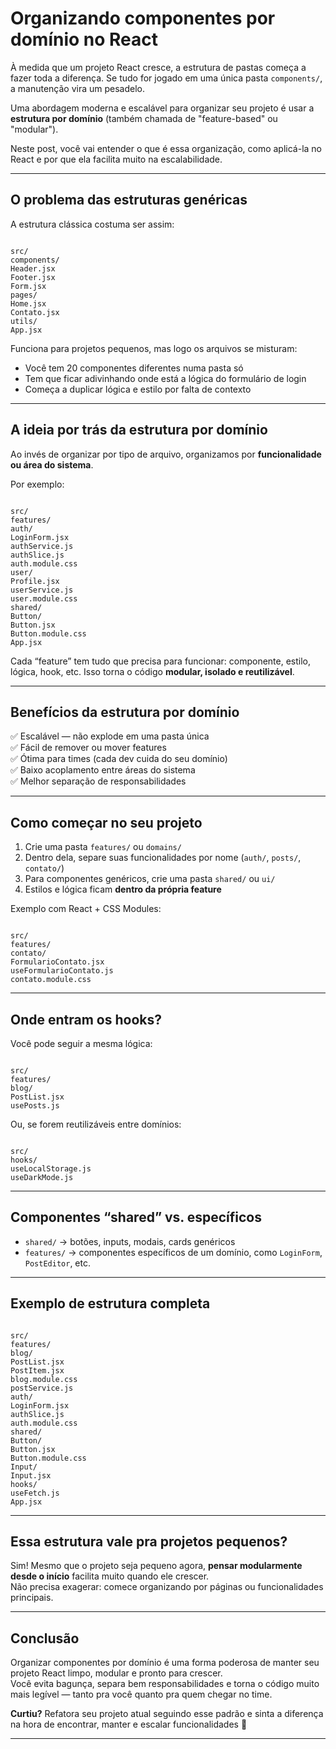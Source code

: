 # Organizando componentes por domínio no React

À medida que um projeto React cresce, a estrutura de pastas começa a fazer toda a diferença. Se tudo for jogado em uma única pasta `components/`, a manutenção vira um pesadelo.

Uma abordagem moderna e escalável para organizar seu projeto é usar a **estrutura por domínio** (também chamada de "feature-based" ou "modular").

Neste post, você vai entender o que é essa organização, como aplicá-la no React e por que ela facilita muito na escalabilidade.

---

## O problema das estruturas genéricas

A estrutura clássica costuma ser assim:

```

src/
components/
Header.jsx
Footer.jsx
Form.jsx
pages/
Home.jsx
Contato.jsx
utils/
App.jsx

```

Funciona para projetos pequenos, mas logo os arquivos se misturam:

- Você tem 20 componentes diferentes numa pasta só
- Tem que ficar adivinhando onde está a lógica do formulário de login
- Começa a duplicar lógica e estilo por falta de contexto

---

## A ideia por trás da estrutura por domínio

Ao invés de organizar por tipo de arquivo, organizamos por **funcionalidade ou área do sistema**.

Por exemplo:

```

src/
features/
auth/
LoginForm.jsx
authService.js
authSlice.js
auth.module.css
user/
Profile.jsx
userService.js
user.module.css
shared/
Button/
Button.jsx
Button.module.css
App.jsx

```

Cada “feature” tem tudo que precisa para funcionar: componente, estilo, lógica, hook, etc. Isso torna o código **modular, isolado e reutilizável**.

---

## Benefícios da estrutura por domínio

✅ Escalável — não explode em uma pasta única  
✅ Fácil de remover ou mover features  
✅ Ótima para times (cada dev cuida do seu domínio)  
✅ Baixo acoplamento entre áreas do sistema  
✅ Melhor separação de responsabilidades  

---

## Como começar no seu projeto

1. Crie uma pasta `features/` ou `domains/`
2. Dentro dela, separe suas funcionalidades por nome (`auth/`, `posts/`, `contato/`)
3. Para componentes genéricos, crie uma pasta `shared/` ou `ui/`
4. Estilos e lógica ficam **dentro da própria feature**

Exemplo com React + CSS Modules:

```

src/
features/
contato/
FormularioContato.jsx
useFormularioContato.js
contato.module.css

```

---

## Onde entram os hooks?

Você pode seguir a mesma lógica:

```

src/
features/
blog/
PostList.jsx
usePosts.js

```

Ou, se forem reutilizáveis entre domínios:

```

src/
hooks/
useLocalStorage.js
useDarkMode.js

```

---

## Componentes “shared” vs. específicos

- `shared/` → botões, inputs, modais, cards genéricos
- `features/` → componentes específicos de um domínio, como `LoginForm`, `PostEditor`, etc.

---

## Exemplo de estrutura completa

```

src/
features/
blog/
PostList.jsx
PostItem.jsx
blog.module.css
postService.js
auth/
LoginForm.jsx
authSlice.js
auth.module.css
shared/
Button/
Button.jsx
Button.module.css
Input/
Input.jsx
hooks/
useFetch.js
App.jsx

```

---

## Essa estrutura vale pra projetos pequenos?

Sim! Mesmo que o projeto seja pequeno agora, **pensar modularmente desde o início** facilita muito quando ele crescer.  
Não precisa exagerar: comece organizando por páginas ou funcionalidades principais.

---

## Conclusão

Organizar componentes por domínio é uma forma poderosa de manter seu projeto React limpo, modular e pronto para crescer.  
Você evita bagunça, separa bem responsabilidades e torna o código muito mais legível — tanto pra você quanto pra quem chegar no time.

**Curtiu?** Refatora seu projeto atual seguindo esse padrão e sinta a diferença na hora de encontrar, manter e escalar funcionalidades 🚀

---